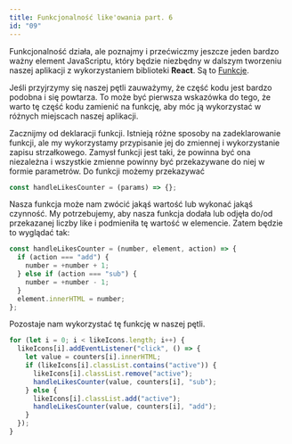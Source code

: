 ```yaml
---
title: Funkcjonalność like'owania part. 6
id: "09"
---
```


Funkcjonalność działa, ale poznajmy i przećwiczmy jeszcze jeden bardzo ważny element JavaScriptu, który będzie niezbędny w dalszym tworzeniu naszej aplikacji z wykorzystaniem biblioteki **React**. Są to <a href="/glossary/funkcje/" target="_blank">Funkcje</a>.

Jeśli przyjrzymy się naszej pętli zauważymy, że część kodu jest bardzo podobna i się powtarza. To może być pierwsza wskazówka do tego, że warto tę część kodu zamienić na funkcję, aby móc ją wykorzystać w różnych miejscach naszej aplikacji.

Zacznijmy od deklaracji funkcji. Istnieją różne sposoby na zadeklarowanie funkcji, ale my wykorzystamy przypisanie jej do zmiennej i wykorzystanie zapisu strzałkowego.
Zamysł funkcji jest taki, że powinna być ona niezależna i wszystkie zmienne powinny być przekazywane do niej w formie parametrów.
Do funkcji możemy przekazywać

```js
const handleLikesCounter = (params) => {};
```

Nasza funkcja może nam zwócić jakąś wartość lub wykonać jakąś czynność. My potrzebujemy, aby nasza funkcja dodała lub odjęła do/od przekazanej liczby like i podmieniła tę wartość w elemencie. Zatem będzie to wyglądać tak:

```js
const handleLikesCounter = (number, element, action) => {
  if (action === "add") {
    number = +number + 1;
  } else if (action === "sub") {
    number = +number - 1;
  }
  element.innerHTML = number;
};
```

Pozostaje nam wykorzystać tę funkcję w naszej pętli.

```js
for (let i = 0; i < likeIcons.length; i++) {
  likeIcons[i].addEventListener("click", () => {
    let value = counters[i].innerHTML;
    if (likeIcons[i].classList.contains("active")) {
      likeIcons[i].classList.remove("active");
      handleLikesCounter(value, counters[i], "sub");
    } else {
      likeIcons[i].classList.add("active");
      handleLikesCounter(value, counters[i], "add");
    }
  });
}
```
